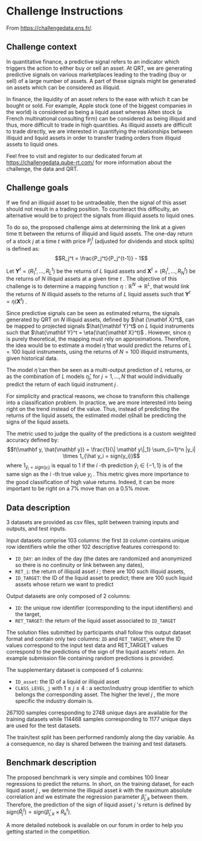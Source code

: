# Challenge Instructions 

From https://challengedata.ens.fr/.

## Challenge context

In quantitative finance, a predictive signal refers to an indicator which triggers the action to either buy or sell an asset. At QRT, we are generating predictive signals on various marketplaces leading to the trading (buy or sell) of a large number of assets. A part of these signals might be generated on assets which can be considered as illiquid.

In finance, the liquidity of an asset refers to the ease with which it can be bought or sold. For example, Apple stock (one of the biggest companies in the world) is considered as being a liquid asset whereas Alten stock (a French multinational consulting firm) can be considered as being illiquid and thus, more difficult to trade in high quantities. As illiquid assets are difficult to trade directly, we are interested in quantifying the relationships between illiquid and liquid assets in order to transfer trading orders from illiquid assets to liquid ones.

Feel free to visit and register to our dedicated forum at https://challengedata.qube-rt.com/ for more information about the challenge, the data and QRT.

## Challenge goals

If we find an illiquid asset to be untradeable, then the signal of this asset should not result in a trading position. To counteract this difficulty, an alternative would be to project the signals from illiquid assets to liquid ones.

To do so, the proposed challenge aims at determining the link at a given time tt between the returns of illiquid and liquid assets. The one-day return of a stock $j$ at a time $t$ with price $P_j^t$ (adjusted for dividends and stock splits) is defined as:
$$R_j^t = \frac{P_j^t}{P_j^{t-1}} - 1$$

Let $\mathbf Y^t = (R_1^t, \dots, R_L^t)$ be the returns of $L$ liquid assets and $\mathbf X^t = (R_1^t, \dots, R_N^t)$ be the returns of $N$ illiquid assets at a given time $t$ . The objective of this challenge is to determine a mapping function $\eta: \mathbb R^N \rightarrow \mathbb R^L$, that would link the returns of $N$ illiquid assets to the returns of $L$ liquid assets such that $\mathbf Y^t = \eta(\mathbf X^t)$ .

Since predictive signals can be seen as estimated returns, the signals generated by QRT on $N$ illiquid assets, defined by $\hat {\mathbf X}^t$, can be mapped to projected signals $\hat{\mathbf Y}^t$ on $L$ liquid instruments such that $\hat{\mathbf Y}^t = \eta(\hat{\mathbf X}^t)$ . However, since $\eta$ is purely theoretical, the mapping must rely on approximations. Therefore, the idea would be to estimate a model $\hat \eta$ that would predict the returns of $L=100$ liquid instruments, using the returns of $N=100$ illiquid instruments, given historical data.

The model $\hat \eta$ can then be seen as a multi-output prediction of $L$ returns, or as the combination of $L$ models $\hat \eta_j$, for $j = 1, \dots, N$ that would individually predict the return of each liquid instrument $j$ .

For simplicity and practical reasons, we chose to transform this challenge into a classification problem. In practice, we are more interested into being right on the trend instead of the value. Thus, instead of predicting the returns of the liquid assets, the estimated model $\hat \eta$shall be predicting the signs of the liquid assets.

The metric used to judge the quality of the predictions is a custom weighted accuracy defined by:
$$f(\mathbf y, \hat{\mathbf y}) = \frac{1}{\| \mathbf y\|_1} \sum_{i=1}^n |y_i| \times 1_{\hat y_i = sign(y_i)}$$
where $1_{\hat y_i = sign(y_i)}$ is equal to 1 if the $i$ -th prediction $\hat y_i \in \{-1, 1\}$ is of the same sign as the $i$ -th true value $y_i$ . This metric gives more importance to the good classification of high value returns. Indeed, it can be more important to be right on a 7% move than on a 0.5% move.

## Data description

3 datasets are provided as csv files, split between training inputs and outputs, and test inputs.

Input datasets comprise 103 columns: the first `ID` column contains unique row identifiers while the other 102 descriptive features correspond to:
- `ID_DAY`: an index of the day (the dates are randomized and anonymized so there is no continuity or link between any dates),
- `RET_i`: the return of illiquid asset $i$ ; there are 100 such illiquid assets,
- `ID_TARGET`: the ID of the liquid asset to predict; there are 100 such liquid assets whose return we want to predict

Output datasets are only composed of 2 columns:
- `ID`: the unique row identifier (corresponding to the input identifiers) and the target,
- `RET_TARGET`: the return of the liquid asset associated to `ID_TARGET`

The solution files submitted by participants shall follow this output dataset format and contain only two columns: `ID` and `RET_TARGET`, where the ID values correspond to the input test data and RET_TARGET values correspond to the predictions of the sign of the liquid assets' return. An example submission file containing random predictions is provided.

The supplementary dataset is composed of 5 columns:
- `ID_asset`: the ID of a liquid or illiquid asset
- `CLASS_LEVEL_j` with $1 \leq j \leq 4$ : a sector/industry group identifier to which belongs the corresponding asset. The higher the level $j$ , the more specific the industry domain is.

267100 samples corresponding to 2748 unique days are available for the training datasets while 114468 samples corresponding to 1177 unique days are used for the test datasets.

The train/test split has been performed randomly along the day variable. As a consequence, no day is shared between the training and test datasets.

## Benchmark description

The proposed benchmark is very simple and combines 100 linear regressions to predict the returns. In short, on the training dataset, for each liquid asset $j$ , we determine the illiquid asset $k$ with the maximum absolute correlation and we estimate the regression parameter $\hat \beta_{j, k}$ between them. Therefore, the prediction of the sign of liquid asset $j$ 's return is defined by $sign(\hat R_j^t) = sign(\hat \beta_{j, k} \times R_k^t)$.

A more detailed notebook is available on our forum in order to help you getting started in the competition.